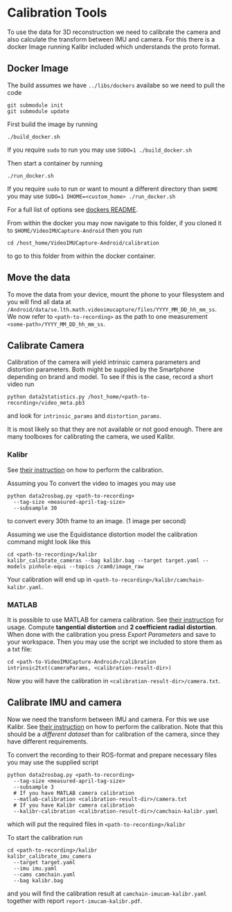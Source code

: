 # Calibration Tools
To use the data for 3D reconstruction we need to calibrate the camera and also calculate the transform between IMU and camera.
For this there is a docker Image running Kalibr included which understands the proto format.

## Docker Image
The build assumes we have `../libs/dockers` availabe so we need to pull the code
```
git submodule init
git submodule update
```
First build the image by running
```
./build_docker.sh
```
If you require `sudo` to run you may use
`SUDO=1 ./build_docker.sh`

Then start a container by running
```
./run_docker.sh
```

If you require `sudo` to run or want to mount a different directory than `$HOME` you may use
`SUDO=1 DHOME=<custom_home> ./run_docker.sh`

For a full list of options see [dockers README](https://github.com/DavidGillsjo/dockers).

From within the docker you may now navigate to this folder, if you cloned it to
`$HOME/VideoIMUCapture-Android` then you run
```
cd /host_home/VideoIMUCapture-Android/calibration
```
to go to this folder from within the docker container.

## Move the data
To move the data from your device, mount the phone to your filesystem and
you will find all data at `/Android/data/se.lth.math.videoimucapture/files/YYYY_MM_DD_hh_mm_ss`.
We now refer to `<path-to-recording>` as the path to one measurement `<some-path>/YYYY_MM_DD_hh_mm_ss`.

## Calibrate Camera
Calibration of the camera will yield intrinsic camera parameters and distortion parameters.
Both might be supplied by the Smartphone depending on brand and model.
To see if this is the case, record a short video run
```
python data2statistics.py /host_home/<path-to-recording>/video_meta.pb3
```
and look for `intrinsic_params` and `distortion_params`.

It is most likely so that they are not available or not good enough.
There are many toolboxes for calibrating the camera, we used Kalibr.

### Kalibr
See [their instruction](https://github.com/ethz-asl/kalibr/wiki/multiple-camera-calibration) on how to perform the calibration.

Assuming you To convert the video to images you may use
```
python data2rosbag.py <path-to-recording>
  --tag-size <measured-april-tag-size>
  --subsample 30
```
to convert every 30th frame to an image. (1 image per second)

Assuming we use the Equidistance distortion model the calibration command might look like this
```
cd <path-to-recording>/kalibr
kalibr_calibrate_cameras --bag kalibr.bag --target target.yaml --models pinhole-equi --topics /cam0/image_raw
```
Your calibration will end up in `<path-to-recording>/kalibr/camchain-kalibr.yaml`.

### MATLAB
It is possible to use MATLAB for camera calibration.
See [their instruction](https://se.mathworks.com/help/vision/ug/single-camera-calibrator-app.html) for usage.
Compute **tangential distortion** and **2 coefficient radial distortion**.
When done with the calibration you press *Export Parameters* and save to your workspace.
Then you may use the script we included to store them as a txt file:
```
cd <path-to-VideoIMUCapture-Android>/calibration
intrinsic2txt(cameraParams, <calibration-result-dir>)
```
Now you will have the calibration in `<calibration-result-dir>/camera.txt`.

## Calibrate IMU and camera
Now we need the transform between IMU and camera. For this we use Kalibr.
See [their instruction](https://github.com/ethz-asl/kalibr/wiki/camera-imu-calibration) on how to perform the calibration.
Note that this should be a *different dataset* than for calibration of the camera, since they have different requirements.

To convert the recording to their ROS-format and prepare necessary files you may use the supplied script
```
python data2rosbag.py <path-to-recording>
  --tag-size <measured-april-tag-size>
  --subsample 3
  # If you have MATLAB camera calibration
  --matlab-calibration <calibration-result-dir>/camera.txt
  # If you have Kalibr camera calibration
  --kalibr-calibration <calibration-result-dir>/camchain-kalibr.yaml
```
which will put the required files in `<path-to-recording>/kalibr`

To start the calibration run
```
cd <path-to-recording>/kalibr
kalibr_calibrate_imu_camera
  --target target.yaml
  --imu imu.yaml
  --cams camchain.yaml
  --bag kalibr.bag
```
and you will find the calibration result at `camchain-imucam-kalibr.yaml` together with report `report-imucam-kalibr.pdf`.
